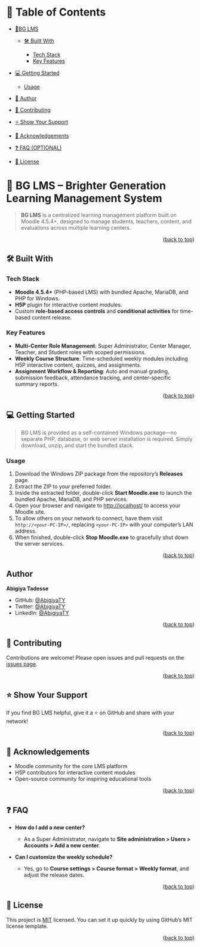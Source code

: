 <a name="readme-top"></a>

# 📗 Table of Contents

* [📖BG LMS](#about-project)

  * [🛠 Built With](#built-with)

    * [Tech Stack](#tech-stack)
    * [Key Features](#key-features)
* [💻 Getting Started](#getting-started)

  * [Usage](#usage)
* [👥  Author](#author)
* [🤝 Contributing](#contributing)
* [⭐️ Show Your Support](#support)
* [🙏 Acknowledgements](#acknowledgements)
* [❓ FAQ (OPTIONAL)](#faq)
* [📝 License](#license)

# 📖 BG LMS – Brighter Generation Learning Management System <a name="about-project"></a>

> **BG LMS** is a centralized learning management platform built on Moodle 4.5.4+, designed to manage students, teachers, content, and evaluations across multiple learning centers.

<p align="right">(<a href="#readme-top">back to top</a>)</p>

## 🛠 Built With <a name="built-with"></a>

### Tech Stack <a name="tech-stack"></a>

* **Moodle 4.5.4+** (PHP-based LMS) with bundled Apache, MariaDB, and PHP for Windows.
* **H5P** plugin for interactive content modules.
* Custom **role-based access controls** and **conditional activities** for time-based content release.

### Key Features <a name="key-features"></a>

* **Multi-Center Role Management**: Super Administrator, Center Manager, Teacher, and Student roles with scoped permissions.
* **Weekly Course Structure**: Time-scheduled weekly modules including H5P interactive content, quizzes, and assignments.
* **Assignment Workflow & Reporting**: Auto and manual grading, submission feedback, attendance tracking, and center-specific summary reports.

<p align="right">(<a href="#readme-top">back to top</a>)</p>

## 💻 Getting Started <a name="getting-started"></a>

> BG LMS is provided as a self-contained Windows package—no separate PHP, database, or web server installation is required. Simply download, unzip, and start the bundled stack.

### Usage <a name="usage"></a>

1. Download the Windows ZIP package from the repository’s **Releases** page.
2. Extract the ZIP to your preferred folder.
3. Inside the extracted folder, double-click **Start Moodle.exe** to launch the bundled Apache, MariaDB, and PHP services.
4. Open your browser and navigate to [http://localhost/](http://localhost/) to access your Moodle site.
5. To allow others on your network to connect, have them visit `http://<your-PC-IP>/`, replacing `<your-PC-IP>` with your computer’s LAN address.
6. When finished, double-click **Stop Moodle.exe** to gracefully shut down the server services.

<p align="right">(<a href="#readme-top">back to top</a>)</p>

## Author <a name="author"></a>
 
 **Abigiya Tadesse**

* GitHub: [@AbigiyaTY](https://github.com/AbigiyaTY)
* Twitter: [@AbigiyaTY](https://twitter.com/AbigiyaTY)
* LinkedIn: [@AbigiyaTY](https://www.linkedin.com/in/AbigiyaTY)

<p align="right">(<a href="#readme-top">back to top</a>)</p>

## 🤝 Contributing <a name="contributing"></a>

Contributions are welcome! Please open issues and pull requests on the [issues page](../../issues/).

<p align="right">(<a href="#readme-top">back to top</a>)</p>

## ⭐️ Show Your Support <a name="support"></a>

If you find BG LMS helpful, give it a ⭐️ on GitHub and share with your network!

<p align="right">(<a href="#readme-top">back to top</a>)</p>

## 🙏 Acknowledgements <a name="acknowledgements"></a>

* Moodle community for the core LMS platform
* H5P contributors for interactive content modules
* Open-source community for inspiring educational tools

<p align="right">(<a href="#readme-top">back to top</a>)</p>

## ❓ FAQ <a name="faq"></a>

* **How do I add a new center?**

  * As a Super Administrator, navigate to **Site administration > Users > Accounts > Add a new center**.

* **Can I customize the weekly schedule?**

  * Yes, go to **Course settings > Course format > Weekly format**, and adjust the release dates.

<p align="right">(<a href="#readme-top">back to top</a>)</p>

## 📝 License <a name="license"></a>

This project is [MIT](./MIT.md) licensed. You can set it up quickly by using GitHub’s MIT license template.

<p align="right">(<a href="#readme-top">back to top</a>)</p>

